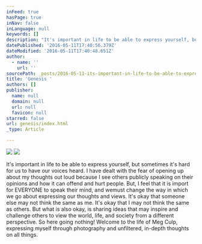 ```yaml
---
inFeed: true
hasPage: true
inNav: false
inLanguage: null
keywords: []
description: "It's important in life to be able to express yourself, but sometimes it's hard for us to have our voices heard. I have dealt with the fear of opening up about my thoughts out loud because I see others publicly speaking on their opinions and how it can offend and hurt people. But, I feel that it is import for EVERYONE to speak their mind, and wemust change the way in which we go about expressing our thoughts and views. It's okay that someone else may not think the same as me. It's okay that I may not think the same as others. But what is also okay, is sharing ideas that may inspire and challenge others to view the world, life, and society from a different perspective. So here going nothing! Welcome to the life of Meg Culp, expressing myself through photography and unfiltered, in-depth thoughts on all things."
datePublished: '2016-05-11T17:40:56.379Z'
dateModified: '2016-05-11T17:40:48.651Z'
author:
  - name: ''
    url: ''
sourcePath: _posts/2016-05-11-its-important-in-life-to-be-able-to-express-yourself-but-s.md
title: 'Genesis '
authors: []
publisher:
  name: null
  domain: null
  url: null
  favicon: null
starred: false
url: genesis/index.html
_type: Article

---
```

![](https://s3-us-west-2.amazonaws.com/the-grid-img/p/9d1397c2788df11011f6066ba7c0d9a02fd44e59.jpg)
![](https://the-grid-user-content.s3-us-west-2.amazonaws.com/43f7ef3b-7527-4282-948e-c82c27ca4e85.jpg)

It's important in life to be able to express yourself, but sometimes it's hard for us to have our voices heard. I have dealt with the fear of opening up about my thoughts out loud because I see others publicly speaking on their opinions and how it can offend and hurt people. But, I feel that it is import for EVERYONE to speak their mind, and wemust change the way in which we go about expressing our thoughts and views. It's okay that someone else may not think the same as me. It's okay that I may not think the same as others. But what is also okay, is sharing ideas that may inspire and challenge others to view the world, life, and society from a different perspective. So here going nothing! Welcome to the life of Meg Culp, expressing myself through photography and unfiltered, in-depth thoughts on all things.